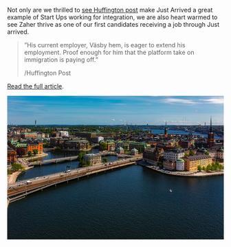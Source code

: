 Not only are we thrilled to [see Huffington post](http://www.huffingtonpost.com/entry/58c0210fe4b070e55af9e9ef) make Just Arrived a great example of Start Ups working for integration, we are also heart warmed to see Zaher thrive as one of our first candidates receiving a job through Just arrived.

> ”His current employer, Väsby hem, is eager to extend his employment. Proof enough for him that the platform take on immigration is paying off.”
>
> /Huffington Post

[Read the full article](http://www.huffingtonpost.com/entry/58c0210fe4b070e55af9e9ef).

![Stockholm Overview](/assets/images/blog/stockholm-huff-overview.jpg)
